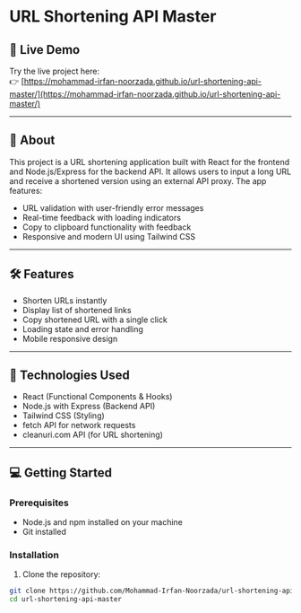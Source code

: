 # URL Shortening API Master

## 🚀 Live Demo

Try the live project here:  
👉 [https://mohammad-irfan-noorzada.github.io/url-shortening-api-master/](https://mohammad-irfan-noorzada.github.io/url-shortening-api-master/)

---

## 📖 About

This project is a URL shortening application built with React for the frontend and Node.js/Express for the backend API. It allows users to input a long URL and receive a shortened version using an external API proxy. The app features:

- URL validation with user-friendly error messages
- Real-time feedback with loading indicators
- Copy to clipboard functionality with feedback
- Responsive and modern UI using Tailwind CSS

---

## 🛠 Features

- Shorten URLs instantly
- Display list of shortened links
- Copy shortened URL with a single click
- Loading state and error handling
- Mobile responsive design

---

## 🧰 Technologies Used

- React (Functional Components & Hooks)
- Node.js with Express (Backend API)
- Tailwind CSS (Styling)
- fetch API for network requests
- cleanuri.com API (for URL shortening)

---

## 💻 Getting Started

### Prerequisites

- Node.js and npm installed on your machine
- Git installed

### Installation

1. Clone the repository:

```bash
git clone https://github.com/Mohammad-Irfan-Noorzada/url-shortening-api-master.git
cd url-shortening-api-master

